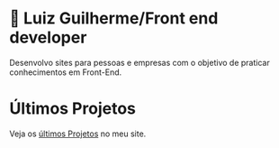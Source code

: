 <h1>&#x1F4C2; Luiz Guilherme/Front end developer</h1>

<p>Desenvolvo sites para pessoas e empresas com o objetivo de praticar conhecimentos em Front-End.</p>

<h1>Últimos Projetos</h1>

<p>Veja os <a href="https://luizguilhermeb.netlify.app/#ultimos-projetos" target="_blank">últimos Projetos</a> no meu site.</p>
